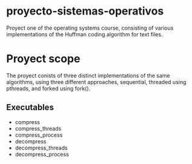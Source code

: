 # proyecto-sistemas-operativos
Proyect one of the operating systems course, consisting of various implementations of the Huffman coding algorithm for text files.

# Proyect scope

The proyect conists of three distinct implementations of the same algorithms, using three different approaches, sequential, threaded using pthreads, and forked using fork(). 

## Executables

+ compress
+ compress_threads
+ compress_process
+ decompress
+ decompress_threads
+ decompress_process

